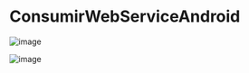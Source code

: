 # ConsumirWebServiceAndroid

![image](https://user-images.githubusercontent.com/119389773/211950106-a46bd64a-5436-48ea-b37c-a7f64f06f903.png)




![image](https://user-images.githubusercontent.com/119389773/211950133-08e413ed-5507-4a2f-9717-1a1b667ee422.png)

